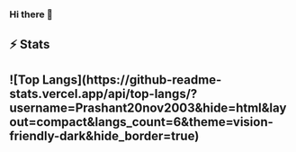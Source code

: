 ### Hi there 👋



  <h2>⚡ Stats<h2>
![Top Langs](https://github-readme-stats.vercel.app/api/top-langs/?username=Prashant20nov2003&hide=html&layout=compact&langs_count=6&theme=vision-friendly-dark&hide_border=true)

